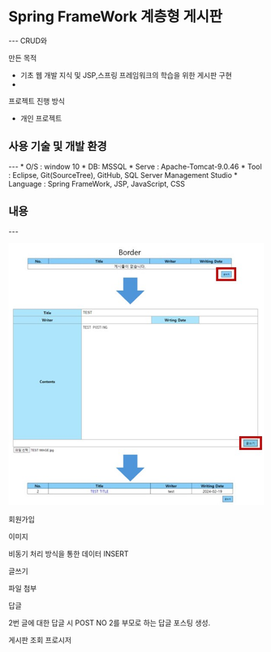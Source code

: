 <h1>Spring FrameWork 계층형 게시판</h1>
---
CRUD와 

만든 목적

 * 기초 웹 개발 지식 및 JSP,스프링 프레임워크의 학습을 위한 게시판 구현
 * 


프로젝트 진행 방식

 * 개인 프로젝트

<h2>사용 기술 및 개발 환경</h2>
---
 * O/S : window 10
 * DB: MSSQL
 * Serve : Apache-Tomcat-9.0.46
 * Tool : Eclipse, Git(SourceTree), GitHub, SQL Server Management Studio
 * Language : Spring FrameWork, JSP, JavaScript, CSS

<h2>내용</h2>
---

![Image](https://github.com/JJM-Study/jjm/blob/3815f5414fa270ba8aebe143d31a453658c7dd33/Repositoiry%20Resources/1.jpg)

회원가입

이미지



비동기 처리 방식을 통한 데이터 INSERT



글쓰기


파일 첨부



답글

2번 글에 대한 답글 시 POST NO 2를 부모로 하는 답글 포스팅 생성.




게시판 조회 프로시저







